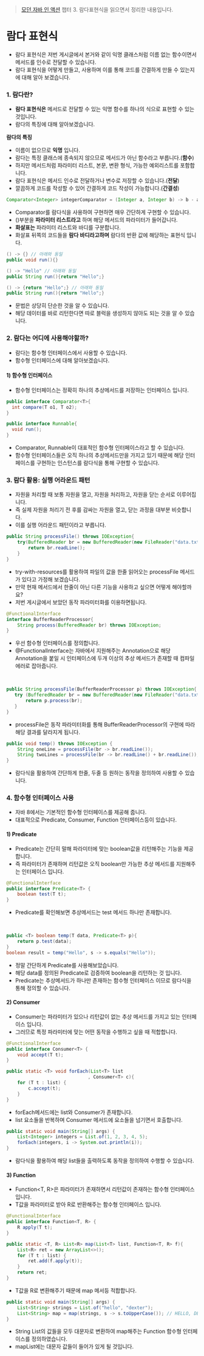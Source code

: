 > [모던 자바 인 액션](http://www.yes24.com/Product/Goods/77125987?scode=029) 챕터 3. 람다표현식을 읽으면서 정리한 내용입니다.

# 람다 표현식
- 람다 표현식은 저번 게시글에서 본거와 같이 익명 클래스처럼 이름 없는 함수이면서 메서드를 인수로 전달할 수 있습니다.
- 람다 표현식을 어떻게 만들고, 사용하며 이를 통해 코드를 간결하게 만들 수 있는지에 대해 알아 보겠습니다.

### 1. 람다란?
- **람다 표현식은** 메서드로 전달할 수 있는 익명 함수를 하나의 식으로 표현할 수 있는 것입니다.
- 람다의 특징에 대해 알아보겠습니다.

**람다의 특징**
- 이름이 없으므로 **익명** 입니다.
- 람다는 특정 클래스에 종속되지 않으므로 메서드가 아닌 함수라고 부릅니다.(**함수**)
- 하지만 메서드처럼 파라미터 리스트, 본문, 변환 형식, 가능한 예외리스트를 포함합니다.
- 람다 표현식은 메서드 인수로 전달하거나 변수로 저장할 수 있습니다.(**전달**)
- 깔끔하게 코드를 작성할 수 있어 간결하게 코드 작성이 가능합니다.(**간결성**)

```java
Comparator<Integer> integerComparator = (Integer a, Integer b) -> b - a;
```
- Comparator를 람다식을 사용하여 구현하면 매우 간단하게 구현할 수 있습니다.
- ()부분을 **파라미터 리스트라고** 하며 해당 메서드의 파라미터가 들어갑니다.
- **화살표는** 파라미터 리스트와 바디를 구분합니다.
- 화살표 뒤쪽의 코드들을 **람다 바디라고하며** 람다의 반환 값에 해당하는 표현식 입니다.

```java
() -> {} // 아래와 동일
public void run(){}

() -> "Hello" // 아래와 동일
public String run(){return "Hello";}

() -> {return "Hello";} // 아래와 동일
public String run(){return "Hello";}
```
- 문법은 상당히 단순한 것을 알 수 있습니다.
- 해당 데이터를 바로 리턴한다면 따로 블럭을 생성하지 않아도 되는 것을 알 수 있습니다.

### 2. 람다는 어디에 사용해야할까?
- 람다는 함수형 인터페이스에서 사용할 수 있습니다.
- 함수형 인터페이스에 대해 알아보겠습니다.

#### 1) 함수형 인터페이스
- 함수형 인터페이스는 정확히 하나의 추상메서드를 저장하는 인터페이스 입니다.

```java
public interface Comparator<T>{
  int compare(T o1, T o2);
}

public interface Runnable{
  void run();
}
```
- Comparator, Runnable이 대표적인 함수형 인터페이스라고 할 수 있습니다.
- 함수형 인터페이스들은 오직 하나의 추상메서드만을 가지고 있기 때문에 해당 인터페이스를 구현하는 인스턴스를 람다식을 통해 구현할 수 있습니다.

### 3. 람다 활용: 실행 어라운드 패턴
- 자원을 처리할 때 보통 자원을 열고, 자원을 처리하고, 자원을 닫는 순서로 이루어집니다.
- 즉 실제 자원을 처리기 전 후를 감싸는 자원을 열고, 닫는 과정을 대부분 비슷합니다.
- 이를 실행 어라운드 패턴이라고 부릅니다.

```java
public String processFile() throws IOException{
    try(BufferedReader br = new BufferedReader(new FileReader("data.txt"))){
        return br.readLine();
    }
}
```
- try-with-resources를 활용하여 파일의 값을 한줄 읽어오는 processFile 메서드가 있다고 가정해 보겠습니다.
- 만약 현재 메서드에서 한줄이 아닌 다른 기능을 사용하고 싶으면 어떻게 해야할까요?
- 저번 게시글에서 보았던 동작 파라미터화를 이용하면됩니다.

```java
@FunctionalInterface
interface BufferReaderProcessor{
    String process(BufferedReader br) throws IOException;
}
```
- 우선 함수형 인터페이스를 정의합니다.
- @FunctionalInterface는 자바에서 지원해주는 Annotation으로 해당 Annotation을 붙일 시 인터페이스에 두개 이상의 추상 메서드가 존재할 때 컴파일 에러로 잡아줍니다.

<br>

```java
public String processFile(BufferReaderProcessor p) throws IOException{
   try (BufferedReader br = new BufferedReader(new FileReader("data.txt"))) {
       return p.process(br);
   }
}
```
- processFile은 동작 파라미터화를 통해 BufferReaderProcessor의 구현에 따라 해당 결과를 달라지게 됩니다.

```java
public void temp() throws IOException {
    String oneLine = processFile(br -> br.readLine());
    String twoLines = processFile(br -> br.readLine() + br.readLine());
}
```
- 람다식을 활용하여 간단하게 한줄, 두줄 등 원하는 동작을 정의하여 사용할 수 있습니다.

### 4. 함수형 인터페이스 사용
- 자바 8에서는 기본적인 함수형 인터페이스를 제공해 줍니다.
- 대표적으로 Predicate, Consumer, Function 인터페이스등이 있습니다.

#### 1) Predicate
- Predicate는 간단히 말해 파라미터에 맞는 boolean값을 리턴해주는 기능을 제공합니다.
- 즉 파라미터가 존재하며 리턴값은 오직 boolean만 가능한 추상 메서드를 지원해주는 인터페이스 입니다.

```java
@FunctionalInterface
public interface Predicate<T> {
    boolean test(T t);
}
```
- Predicate를 확인해보면 추상메서드는 test 메서드 하나만 존재합니다.

<br>

```java
public <T> boolean temp(T data, Predicate<T> p){
    return p.test(data);
}
boolean result = temp("Hello", s -> s.equals("Hello"));
```
- 정말 간단하게 Predicate를 사용해보았습니다.
- 해당 data를 정의된 Predicate로 검증하여 boolean을 리턴하는 것 입니다.
- Predicate는 추상메서드가 하나만 존재하는 함수형 인터페이스 이므로 람다식을 통해 정의할 수 있습니다.

#### 2) Consumer
- Consumer는 파라미터가 있으나 리턴값이 없는 추상 메서드를 가지고 있는 인터페이스 입니다.
- 그러므로 특정 파라미터에 맞는 어떤 동작을 수행하고 싶을 때 적합합니다.

```java
@FunctionalInterface
public interface Consumer<T> {
    void accept(T t);
}

public static <T> void forEach(List<T> list
                              , Consumer<T> c){
    for (T t : list) {
        c.accept(t);
    }
}
```
- forEach메서드에는 list와 Consumer가 존재합니다.
- list 요소들을 반복하며 Consumer 메서드에 요소들을 넘기면서 호출합니다.

```java
public static void main(String[] args) {
    List<Integer> integers = List.of(1, 2, 3, 4, 5);
    forEach(integers, i -> System.out.println(i));
}
```
- 람다식을 활용하여 해당 list들을 출력하도록 동작을 정의하여 수행할 수 있습니다.

#### 3) Function
- Function<T, R>은 파라미터가 존재하면서 리턴값이 존재하는 함수형 인터페이스 입니다.
- T값을 파라미터로 받아 R로 반환해주는 함수형 인터페이스 입니다.

```java
@FunctionalInterface
public interface Function<T, R> {
    R apply(T t);
}

public static <T, R> List<R> map(List<T> list, Function<T, R> f){
    List<R> ret = new ArrayList<>();
    for (T t : list) {
        ret.add(f.apply(t));
    }
    return ret;
}
```
- T값을 R로 변환해주기 때문에 map 메서등 적합합니다.

```java
public static void main(String[] args) {
    List<String> strings = List.of("hello", "dexter");
    List<String> map = map(strings, s -> s.toUpperCase()); // HELLO, DEXTER
}
```
- String List의 값들을 모두 대문자로 변환하여 map해주는 Function 함수형 인터페이스를 정의하였습니다.
- mapList에는 대문자 값들이 들어가 있게 될 것입니다.
